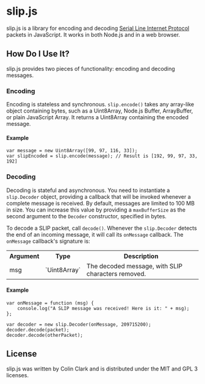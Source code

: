 slip.js
=======

slip.js is a library for encoding and decoding [Serial Line Internet Protocol](http://tools.ietf.org/html/rfc1055) packets in JavaScript. It works in both Node.js and in a web browser.

How Do I Use It?
----------------

slip.js provides two pieces of functionality: encoding and decoding messages.

### Encoding

Encoding is stateless and synchronous. `slip.encode()` takes any array-like object containing bytes, such as a Uint8Array, Node.js Buffer, ArrayBuffer, or plain JavaScript Array. It returns a Uint8Array containing the encoded message.

#### Example

<pre><code>var message = new Uint8Array([99, 97, 116, 33]);
var slipEncoded = slip.encode(message); // Result is [192, 99, 97, 33, 192]</pre></code>

### Decoding

Decoding is stateful and asynchronous. You need to instantiate a `slip.Decoder` object, providing a callback that will be invoked whenever a complete message is received. By default, messages are limited to 100 MB in size. You can increase this value by providing a `maxBufferSize` as the second argument to the `Decoder` constructor, specified in bytes.

To decode a SLIP packet, call `decode()`. Whenever the `slip.Decoder` detects the end of an incoming message, it will call its `onMessage` callback. The `onMessage` callback's signature is:

<table>
    <tr>
        <th>Argument</th>
        <th>Type</th>
        <th>Description</th>
    </tr>
    <tr>
        <td>msg</td>
        <td>`Uint8Array`</td>
        <td>The decoded message, with SLIP characters removed.</td>
    </tr>
</table>

#### Example

<pre><code>var onMessage = function (msg) {
    console.log("A SLIP message was received! Here is it: " + msg);
};

var decoder = new slip.Decoder(onMessage, 209715200);
decoder.decode(packet);
decoder.decode(otherPacket);</pre></code>

License
-------

slip.js was written by Colin Clark and is distributed under the MIT and GPL 3 licenses.
